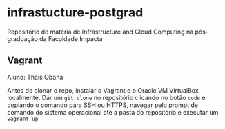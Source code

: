 # infrastucture-postgrad
Repositório de matéria de Infrastructure and Cloud Computing na pós-graduação da Faculdade Impacta

Vagrant
----------------------------------
Aluno: Thais Obana

Antes de clonar o repo, instalar o Vagrant e o Oracle VM VirtualBox localmente.
Dar um `git clone` no repositório clicando no botão `code` e copiando o comando para SSH ou HTTPS, navegar pelo prompt de comando do sistema operacional até a pasta do repositório e executar um `vagrant up`
